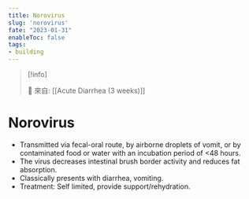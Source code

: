 ```yaml
---
title: Norovirus
slug: 'norovirus'
fate: "2023-01-31"
enableToc: false
tags:
- building
---
```


> [!info]
>
> 🌱 來自: [[Acute Diarrhea (3 weeks)]]

# Norovirus
* Transmitted via fecal-oral route, by airborne droplets of vomit, or by contaminated food or water with an incubation period of <48 hours.
* The virus decreases intestinal brush border activity and reduces fat absorption.
* Classically presents with diarrhea, vomiting.
* Treatment: Self limited, provide support/rehydration.
